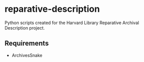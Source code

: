 # reparative-description
Python scripts created for the Harvard Library Reparative Archival Description project.

## Requirements
* ArchivesSnake
